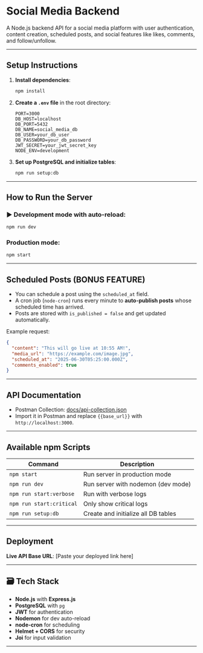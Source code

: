 #  Social Media Backend

A Node.js backend API for a social media platform with user authentication, content creation, scheduled posts, and social features like likes, comments, and follow/unfollow.

---

##  Setup Instructions

1. **Install dependencies**:

    ```bash
    npm install
    ```

2. **Create a `.env` file** in the root directory:

    ```
    PORT=3000
    DB_HOST=localhost
    DB_PORT=5432
    DB_NAME=social_media_db
    DB_USER=your_db_user
    DB_PASSWORD=your_db_password
    JWT_SECRET=your_jwt_secret_key
    NODE_ENV=development
    ```

3. **Set up PostgreSQL and initialize tables**:

    ```bash
    npm run setup:db
    ```

---

##  How to Run the Server

### ▶ Development mode with auto-reload:

```bash
npm run dev
```

###  Production mode:

```bash
npm start
```

---

##  Scheduled Posts (BONUS FEATURE)

- You can schedule a post using the `scheduled_at` field.
- A cron job (`node-cron`) runs every minute to **auto-publish posts** whose scheduled time has arrived.
- Posts are stored with `is_published = false` and get updated automatically.

Example request:
```json
{
  "content": "This will go live at 10:55 AM!",
  "media_url": "https://example.com/image.jpg",
  "scheduled_at": "2025-06-30T05:25:00.000Z",
  "comments_enabled": true
}
```

---

##  API Documentation

- Postman Collection: [docs/api-collection.json](docs/api-collection.json)
- Import it in Postman and replace `{{base_url}}` with `http://localhost:3000`.

---

##  Available npm Scripts

| Command                 | Description                             |
|------------------------|-----------------------------------------|
| `npm start`            | Run server in production mode           |
| `npm run dev`          | Run server with nodemon (dev mode)      |
| `npm run start:verbose`| Run with verbose logs                   |
| `npm run start:critical`| Only show critical logs                |
| `npm run setup:db`     | Create and initialize all DB tables     |

---

##  Deployment

**Live API Base URL**: [Paste your deployed link here]

---

## 🗃️ Tech Stack

- **Node.js** with **Express.js**
- **PostgreSQL** with `pg`
- **JWT** for authentication
- **Nodemon** for dev auto-reload
- **node-cron** for scheduling
- **Helmet + CORS** for security
- **Joi** for input validation

---
